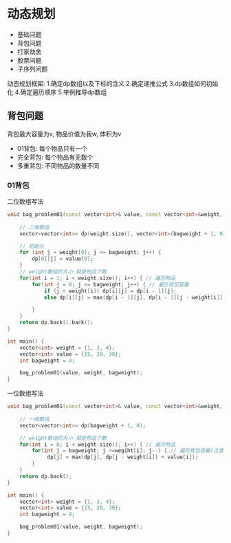 # 动态规划

- 基础问题
- 背包问题
- 打家劫舍
- 股票问题
- 子序列问题
  
动态规划框架:
1.确定dp数组以及下标的含义
2.确定递推公式
3.dp数组如何初始化
4.确定遍历顺序
5.举例推导dp数组


## 背包问题
背包最大容量为v, 物品价值为我w, 体积为v
  - 01背包: 每个物品只有一个
  - 完全背包: 每个物品有无数个
  - 多重背包: 不同物品的数量不同

### 01背包
二位数组写法
```c++
void bag_problem01(const vector<int>& value, const vector<int>&weight, int bagweight) {
    
    // 二维数组
    vector<vector<int>> dp(weight.size(), vector<int>(bagweight + 1, 0));

    // 初始化
    for (int j = weight[0]; j <= bagweight; j++) {
        dp[0][j] = value[0];
    }
    // weight数组的大小 就是物品个数
    for(int i = 1; i < weight.size(); i++) { // 遍历物品
        for(int j = 0; j <= bagweight; j++) { // 遍历背包容量
            if (j < weight[i]) dp[i][j] = dp[i - 1][j];
            else dp[i][j] = max(dp[i - 1][j], dp[i - 1][j - weight[i]] + value[i]);

        }
    }
    return dp.back().back();
}

int main() {
    vector<int> weight = {1, 3, 4};
    vector<int> value = {15, 20, 30};
    int bagweight = 4;

    bag_problem01(value, weight, bagweight);
}

```
一位数组写法
```c++
void bag_problem01(const vector<int>& value, const vector<int>&weight, int bagweight) {
    
    // 一维数组
    vector<vector<int>> dp(bagweight + 1, 0);

    // weight数组的大小 就是物品个数
    for(int i = 0; i < weight.size(); i++) { // 遍历物品
        for(int j = bagweight; j >=wegiht[i]; j--) { // 遍历背包容量(注意遍历顺序是从后往前,从前往后的话会用到本层已更新的状态,造成物品多次放入背包)
             dp[j] = max(dp[j], dp[j - weight[i]] + value[i]);
        }
    }
    return dp.back();
}

int main() {
    vector<int> weight = {1, 3, 4};
    vector<int> value = {15, 20, 30};
    int bagweight = 4;

    bag_problem01(value, weight, bagweight);
}
```
